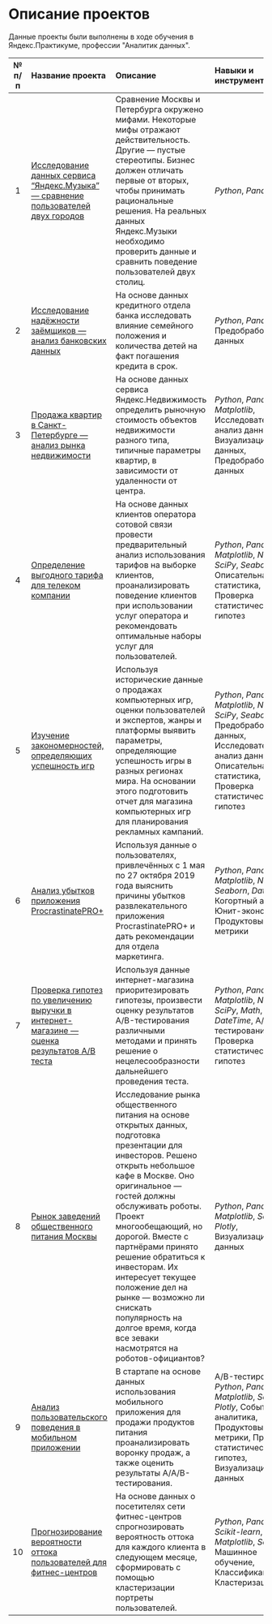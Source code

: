 # Описание проектов

Данные проекты были выполнены в ходе обучения в Яндекс.Практикуме, профессии "Аналитик данных".

| № п/п | Название проекта | Описание | Навыки и инструменты | Сферы деятельности компаний |
| :----------------------: | :---------------------- | :---------------------- | :---------------------- | :---------------------- |
| 1 | [Исследование данных сервиса “Яндекс.Музыка” — сравнение пользователей двух городов](music_of_big_cities) | Сравнение Москвы и Петербурга окружено мифами. Некоторые мифы отражают действительность. Другие — пустые стереотипы. Бизнес должен отличать первые от вторых, чтобы принимать рациональные решения. На реальных данных Яндекс.Музыки необходимо проверить данные и сравнить поведение пользователей двух столиц.| *Python*, *Pandas* | Интернет-сервисы, Стриминговый сервис |
| 2 | [Исследование надёжности заёмщиков — анализ банковских данных](borrower_reliability) | На основе данных кредитного отдела банка исследовать влияние семейного положения и количества детей на факт погашения кредита в срок. | *Python*, *Pandas*, Предобработка данных | Банковская сфера, кредитование |
| 3 | [Продажа квартир в Санкт-Петербурге — анализ рынка недвижимости](sale_of_apartments_in_spb-analysis_of_the_real_estate_market) | На основе данных сервиса Яндекс.Недвижимость определить рыночную стоимость объектов недвижимости разного типа, типичные параметры квартир, в зависимости от удаленности от центра. | *Python*, *Pandas*, *Matplotlib*, Исследовательский анализ данных, Визуализация данных, Предобработка данных | Интернет-сервисы, Площадки объявлений |
| 4 | [Определение выгодного тарифа для телеком компании](promising_tariff_for_a_telecom_company) | На основе данных клиентов оператора сотовой связи провести предварительный анализ использования тарифов на выборке клиентов, проанализировать поведение клиентов при использовании услуг оператора и рекомендовать оптимальные наборы услуг для пользователей. | *Python*, *Pandas*, *Matplotlib*, *NumPy*, *SciPy*, *Seaborn*, Описательная статистика, Проверка статистических гипотез | Телеком |
| 5 | [Изучение закономерностей, определяющих успешность игр](patterns_that_determine_the_success_of_games) | Используя исторические данные о продажах компьютерных игр, оценки пользователей и экспертов, жанры и платформы выявить параметры, определяющие успешность игры в разных регионах мира. На основании этого подготовить отчет для магазина компьютерных игр для планирования рекламных кампаний. | *Python*, *Pandas*, *Matplotlib*, *NumPy*, *SciPy*, *Seaborn*, Предобработка данных, Исследовательский анализ данных, Описательная статистика, Проверка статистических гипотез | Gamedev, Интернет-магазины |
| 6 | [Анализ убытков приложения ProcrastinatePRO+](loss_analysis_of_the_ProcrastinatePRO+_application) | Используя данные о пользователях, привлечённых с 1 мая по 27 октября 2019 года выяснить причины убытков развлекательного приложения ProcrastinatePRO+ и дать рекомендации для отдела маркетинга. | *Python*, *Pandas*, *Matplotlib*, *NumPy*, *Seaborn*, *DateTime*, Когортный анализ, Юнит-экономика, Продуктовые метрики | Интернет-сервисы, Стартапы |
| 7 | [Проверка гипотез по увеличению выручки в интернет-магазине — оценка результатов A/B теста](testing_hypotheses_for_increasing_revenu_in_an_online_store_evaluating_the_results_of_an_AB-test) | Используя данные интернет-магазина приоритезировать гипотезы, произвести оценку результатов A/B-тестирования различными методами и принять решение о нецелесообразности дальнейшего проведения теста. | *Python*, *Pandas*, *Matplotlib*, *NumPy*, *SciPy*, *Math*, *DateTime*, A/B-тестирование, Проверка статистических гипотез | Интернет-магазины |
| 8 | [Рынок заведений общественного питания Москвы](market_of_public_catering_establishments_in_moscow) | Исследование рынка общественного питания на основе открытых данных, подготовка презентации для инвесторов. Решено открыть небольшое кафе в Москве. Оно оригинальное — гостей должны обслуживать роботы. Проект многообещающий, но дорогой. Вместе с партнёрами принято решение обратиться к инвесторам. Их интересует текущее положение дел на рынке — возможно ли снискать популярность на долгое время, когда все зеваки насмотрятся на роботов-официантов? | *Python*, *Pandas*, *Matplotlib*, *Seaborn*, *Plotly*, Визуализация данных | Стартапы, Бизнес, Оффлайн |
| 9 | [Анализ пользовательского поведения в мобильном приложении](analysis_of_user_behavior_in_a_mobile_application) | В стартапе на основе данных использования мобильного приложения для продажи продуктов питания проанализировать воронку продаж, а также оценить результаты A/A/B-тестирования. | A/B-тестирование, *Python*, *Pandas*, *Matplotlib*, *Seaborn*, *Plotly*, Событийная аналитика, Продуктовые метрики, Проверка статистических гипотез, Визуализация данных | Стартапы, Бизнес, Интернет-сервисы |
| 10 | [Прогнозирование вероятности оттока пользователей для фитнес-центров](churn_prediction_for_fitness_centers) | На основе данных о посетителях сети фитнес-центров спрогнозировать вероятность оттока для каждого клиента в следующем месяце, сформировать с помощью кластеризации портреты пользователей. | *Python*, *Pandas*, *Scikit-learn*, *Matplotlib*, *Seaborn*, Машинное обучение, Классификация, Кластеризация | Бизнес, Оффлайн |
